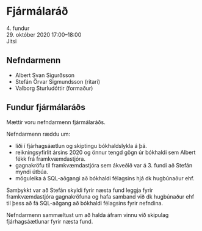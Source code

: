 # Fjármálaráð

4\. fundur  
29\. október 2020 17:00–18:00  
Jitsi

## Nefndarmenn

* Albert Svan Sigurðsson
* Stefán Örvar Sigmundsson (ritari)
* Valborg Sturludóttir (formaður)

## Fundur fjármálaráðs

Mættir voru nefndarmenn fjármálaráðs.

Nefndarmenn ræddu um:
* liði í fjárhagsáætlun og skiptingu bókhaldslykla á þá.
* reikningsyfirlit ársins 2020 og önnur tengd gögn úr bókhaldi sem Albert fékk frá framkvæmdastjóra.
* gagnakröfu til framkvæmdastjóra sem ákveðið var á 3. fundi að Stefán myndi útbúa.
* möguleika á SQL-aðgangi að bókhaldi félagsins hjá dk hugbúnaður ehf.

Samþykkt var að Stefán skyldi fyrir næsta fund leggja fyrir framkvæmdastjóra gagnakröfuna og hafa samband við dk hugbúnaður ehf til þess að fá SQL-aðgang að bókhaldi félagsins fyrir nefndina.

Nefndarmenn sammæltust um að halda áfram vinnu við skipulag fjárhagsáætlunar fyrir næsta fund.